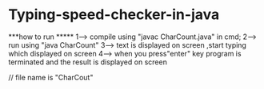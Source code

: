 # Typing-speed-checker-in-java
***how to run *****
1--> compile using  "javac CharCount.java" in cmd;
2--> run using "java CharCount" 
3--> text is displayed on screen ,start typing which displayed on screen
4--> when you press"enter" key program is terminated and the result is displayed on screen

// 
file name is "CharCout"
